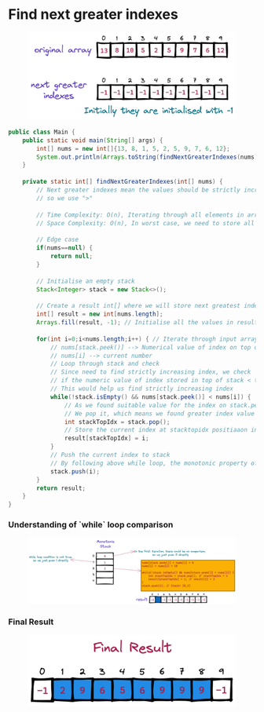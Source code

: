 # Find next greater indexes

<figure><img src="../../.gitbook/assets/image (67).png" alt=""><figcaption></figcaption></figure>

```java
public class Main {
    public static void main(String[] args) {
        int[] nums = new int[]{13, 8, 1, 5, 2, 5, 9, 7, 6, 12};
        System.out.println(Arrays.toString(findNextGreaterIndexes(nums)));
    }
    
    private static int[] findNextGreaterIndexes(int[] nums) {
        // Next greater indexes mean the values should be strictly increasing, 
        // so we use ">"
        
        // Time Complexity: O(n), Iterating through all elements in array
        // Space Complexity: O(n), In worst case, we need to store all elements in stack
        
        // Edge case
        if(nums==null) {
            return null;
        }
        
        // Initialise an empty stack
        Stack<Integer> stack = new Stack<>();
        
        // Create a result int[] where we will store next greatest indexes
        int[] result = new int[nums.length];
        Arrays.fill(result, -1); // Initialise all the values in result with -1
        
        for(int i=0;i<nums.length;i++) { // Iterate through input array
            // nums[stack.peek()] --> Numerical value of index on top of stack
            // nums[i] --> current number
            // Loop through stack and check 
            // Since need to find strictly increasing index, we check 
            // if the numeric value of index stored in top of stack < than current number 
            // This would help us find strictly increasing index
            while(!stack.isEmpty() && nums[stack.peek()] < nums[i]) {
                // As we found suitable value for the index on stack.peek(),
                // We pop it, which means we found greater index value for it
                int stackTopIdx = stack.pop();
                // Store the current index at stacktopidx positiaaon in result
                result[stackTopIdx] = i; 
            }
            // Push the current index to stack
            // By following above while loop, the monotonic property of stack is always maintained
            stack.push(i);
        }
        return result;
    }
}
```

### Understanding of \`while\` loop comparison

<figure><img src="../../.gitbook/assets/image (68).png" alt=""><figcaption></figcaption></figure>

### Final Result

<figure><img src="../../.gitbook/assets/image (66).png" alt=""><figcaption></figcaption></figure>
